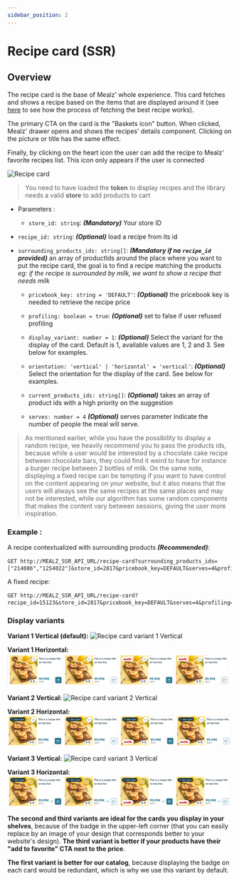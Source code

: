 ```yaml
---
sidebar_position: 2
---
```


# Recipe card (SSR)

## Overview

The recipe card is the base of Mealz' whole experience. This card fetches and shows a recipe based on the items that are displayed around it (see [here](../about/features#how-the-recipes-displayed-in-the-cards-are-chosen) to see how the process of fetching the best recipe works).

The primary CTA on the card is the "Baskets icon" button. When clicked, Mealz' drawer opens and shows the recipes' details component. Clicking on the picture or title has the same effect.

Finally, by clicking on the heart icon the user can add the recipe to Mealz' favorite recipes list. This icon only appears if the user is connected

![Recipe card](https://storage.googleapis.com/assets.miam.tech/kmm_documentation/web/examples/recipeCard.png "Recipe card")

> You need to have loaded the **token** to display recipes and the library needs a valid **store** to add products to cart

- Parameters :

  - `store_id: string`:
  **_(Mandatory)_** Your store ID

- `recipe_id: string`:
  **_(Optional)_** load a recipe from its id

- `surrounding_products_ids: string[]`:
  **_(Mandatory if no `recipe_id` provided)_** an array of productIds around the place where you want to put the recipe card, the goal is to find a recipe matching the products
  _eg: if the recipe is surrounded by milk, we want to show a recipe that needs milk_


  - `pricebook_key: string = 'DEFAULT'`:
  **_(Optional)_** the pricebook key is needed to retrieve the recipe price

  - `profiling: boolean = true`:
  **_(Optional)_** set to false if user refused profiling

  - `display_variant: number = 1`:
  **_(Optional)_** Select the variant for the display of the card. Default is 1, available values are 1, 2 and 3. See below for examples.

  - `orientation: 'vertical' | 'horizontal' = 'vertical'`:
  **_(Optional)_** Select the orientation for the display of the card. See below for examples.

  - `current_products_ids: string[]`:
  **_(Optional)_** takes an array of product ids with a high priority on the suggestion

  - `serves: number = 4`
  **_(Optional)_** serves parameter indicate the number of people the meal will serve.

> As mentioned earlier, while you have the possibility to display a random recipe, we heavily recommend you to pass the products ids, because while a user would be interested by a chocolate cake recipe between chocolate bars, they could find it weird to have for instance a burger recipe between 2 bottles of milk.
> On the same note, displaying a fixed recipe can be tempting if you want to have control on the content appearing on your website, but it also means that the users will always see the same recipes at the same places and may not be interested, while our algorithm has some random components that makes the content vary between sessions, giving the user more inspiration.

### Example :

A recipe contextualized with surrounding products **_(Recommended)_**:

```
GET http://MEALZ_SSR_API_URL/recipe-card?surrounding_products_ids=["214086","1254022"]&store_id=2817&pricebook_key=DEFAULT&serves=4&profiling=true&display_variant=3&orientation=horizontal
```

A fixed recipe:

```
GET http://MEALZ_SSR_API_URL/recipe-card?recipe_id=15123&store_id=2817&pricebook_key=DEFAULT&serves=4&profiling=true&display_variant=3&orientation=horizontal
```

### Display variants

**Variant 1 Vertical (default):**
![Recipe card variant 1 Vertical](https://storage.googleapis.com/assets.miam.tech/kmm_documentation/web/examples/CardsVariant1.png "Recipe card variant 1 Vertical")

**Variant 1 Horizontal:**
![Recipe card variant 1 Horizontal](../../../static/img/RecipeCardVariant1Horizontal.png "Recipe card variant 1 Horizontal")

**Variant 2 Vertical:**
![Recipe card variant 2 Vertical](https://storage.googleapis.com/assets.miam.tech/kmm_documentation/web/examples/CardsVariant2.png "Recipe card variant 2 Vertical")

**Variant 2 Horizontal:**
![Recipe card variant 2 Horizontal](../../../static/img/RecipeCardVariant2Horizontal.png "Recipe card variant 2 Horizontal")

**Variant 3 Vertical:**
![Recipe card variant 3 Vertical](https://storage.googleapis.com/assets.miam.tech/kmm_documentation/web/examples/CardsVariant3.png "Recipe card variant 3 Vertical")

**Variant 3 Horizontal:**
![Recipe card variant 3 Horizontal](../../../static/img/RecipeCardVariant3Horizontal.png "Recipe card variant 4 Horizontal")


**The second and third variants are ideal for the cards you display in your shelves**, because of the badge in the upper-left corner (that you can easily replace by an image of your design that corresponds better to your website's design). **The third variant is better if your products have their "add to favorite" CTA next to the price**.

**The first variant is better for our catalog**, because displaying the badge on each card would be redundant, which is why we use this variant by default.
